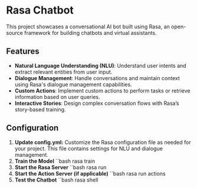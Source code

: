 # Rasa Chatbot

This project showcases a conversational AI bot built using Rasa, an open-source framework for building chatbots and virtual assistants.

## Features

- **Natural Language Understanding (NLU)**: Understand user intents and extract relevant entities from user input.
- **Dialogue Management**: Handle conversations and maintain context using Rasa's dialogue management capabilities.
- **Custom Actions**: Implement custom actions to perform tasks or retrieve information based on user queries.
- **Interactive Stories**: Design complex conversation flows with Rasa’s story-based training.

## Configuration

1. **Update config.yml:** Customize the Rasa configuration file as needed for your project. This file contains settings for NLU and dialogue management.
2. **Train the Model**
   ``bash
   rasa train
3. **Start the Rasa Server**
   ``bash
   rasa run
4. **Start the Action Server (if applicable)**
   ``bash
   rasa run actions
5. **Test the Chatbot**
   ``bash
   rasa shell


